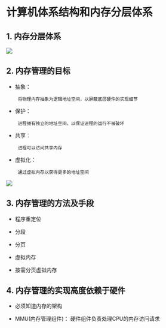 # 计算机体系结构和内存分层体系

##  1. 内存分层体系

![](https://gitee.com/existorlive/exist-or-live-pic/raw/master/%E6%88%AA%E5%B1%8F2020-10-14%20%E4%B8%8B%E5%8D%882.32.29.png)


## 2. 内存管理的目标

- 抽象：

       将物理内存抽象为逻辑地址空间，以屏蔽底层硬件的实现细节

- 保护：

       进程拥有独立的地址空间，以保证进程的运行不被破坏

- 共享：

       进程可以访问共享内存

- 虚拟化：

       通过虚拟内存以获得更多的地址空间


![](https://gitee.com/existorlive/exist-or-live-pic/raw/master/%E6%88%AA%E5%B1%8F2020-10-14%20%E4%B8%8B%E5%8D%882.42.28.png)

## 3. 内存管理的方法及手段

- 程序重定位

- 分段

- 分页

- 虚拟内存

- 按需分页虚拟内存

## 4. 内存管理的实现高度依赖于硬件

- 必须知道内存的架构

- MMU(内存管理组件)： 硬件组件负责处理CPU的内存访问请求